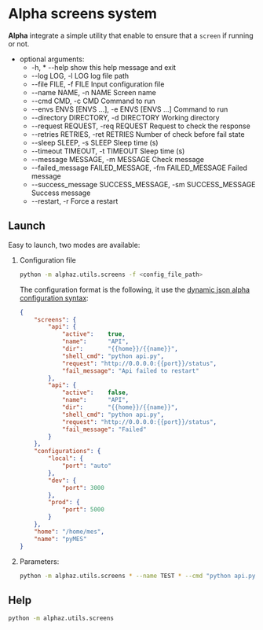 # Alpha screens system

**Alpha** integrate a simple utility that enable to ensure that a ``screen`` if running or not. 

- optional arguments:
  * -h, * --help            show this help message and exit
  * --log LOG, -l LOG     log file path
  * --file FILE, -f FILE  Input configuration file
  * --name NAME, -n NAME  Screen name
  * --cmd CMD, -c CMD     Command to run
  * --envs ENVS [ENVS ...], -e ENVS [ENVS ...]
                        Command to run
  * --directory DIRECTORY, -d DIRECTORY
                        Working directory
  * --request REQUEST, -req REQUEST
                        Request to check the response
  * --retries RETRIES, -ret RETRIES
                        Number of check before fail state
  * --sleep SLEEP, -s SLEEP
                        Sleep time (s)
  * --timeout TIMEOUT, -t TIMEOUT
                        Sleep time (s)
  * --message MESSAGE, -m MESSAGE
                        Check message
  * --failed_message FAILED_MESSAGE, -fm FAILED_MESSAGE
                        Failed message
  * --success_message SUCCESS_MESSAGE, -sm SUCCESS_MESSAGE
                        Success message
  * --restart, -r         Force a restart


## Launch

Easy to launch, two modes are available:

1. Configuration file

    ```sh
    python -m alphaz.utils.screens -f <config_file_path>
    ```
    
    The configuration format is the following, it use the [dynamic json alpha configuration syntax](configuration.md):
    
    ```json
    {
        "screens": {
            "api": {
                "active":    true,
                "name":      "API",
                "dir":       "{{home}}/{{name}}",
                "shell_cmd": "python api.py",
                "request": "http://0.0.0.0:{{port}}/status",
                "fail_message": "Api failed to restart"
            },
            "api": {
                "active":    false,
                "name":      "API",
                "dir":       "{{home}}/{{name}}",
                "shell_cmd": "python api.py",
                "request": "http://0.0.0.0:{{port}}/status",
                "fail_message": "Failed"
            }
        },
        "configurations": {
            "local": {
                "port": "auto"
            },
            "dev": {
                "port": 3000
            },
            "prod": {
                "port": 5000
            }
        },
        "home": "/home/mes",
        "name": "pyMES"
    }
    ```

2. Parameters:

    ```sh
    python -m alphaz.utils.screens * --name TEST * --cmd "python api.py"
    ```

## Help 

```sh
python -m alphaz.utils.screens
```